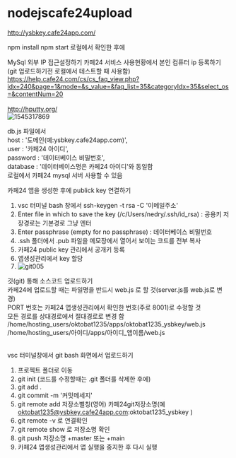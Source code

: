 # nodejscafe24upload

http://ysbkey.cafe24app.com/   <br>


npm install
npm start 로컬에서 확인한 후에

MySql 외부 IP 접근설정하기
카페24 서비스 사용현황에서 본인 컴퓨터 ip 등록하기(git 업로드하기전 로컬에서 테스트할 때 사용함)
https://help.cafe24.com/cs/cs_faq_view.php?idx=240&page=1&mode=&s_value=&faq_list=35&categoryIdx=35&select_os=&contentNum=20<br><br>
http://hputty.org/<br>
![1545317869](https://user-images.githubusercontent.com/62067363/162691054-603b9ce5-87ec-400a-82e6-08abcbacbec8.jpg)

db.js 파일에서 <br>
host : '도메인(예:ysbkey.cafe24app.com)', <br>
user : '카페24 아이디', <br>
password : '데이터베이스 비밀번호', <br>
database : '데이터베이스명은 카페24 아이디'와 동일함 <br>
로컬에서 카페24 mysql 서버 사용할 수 있음 <br>

카페24 앱을 생성한 후에 publick key 연결하기
1. vsc 터미널 bash 창에서 ssh-keygen -t rsa -C '이메일주소'
2. Enter file in which to save the key (/c/Users/nedry/.ssh/id_rsa) : 공용키 저장경로는 기본경로 그냥 엔터
3. Enter passphrase (empty for no passphrase) : 데이터베이스 비밀번호
4. .ssh 폴더에서 .pub 파일을 메모장에서 열어서 보이는 코드를 전부 복사
5. 카페24 public key 관리에서 공개키 등록
6. 앱생성관리에서 key 할당
7. ![git005](https://user-images.githubusercontent.com/62067363/162690137-20dc5bcb-8fe4-48dd-80cc-9ece7ac75f1e.jpg)


깃(git) 통해 소스코드 업로드하기 <br>
카페24에 업로드할 때는 파일명을 반드시 web.js 로 할 것(server.js를 web.js로 변경) <br>
PORT 번호는 카페24 앱생성관리에서 확인한 번호(주로 8001)로 수정할 것  <br>
모든 경로를 상대경로에서 절대경로로 변경 함 <br>
/home/hosting_users/oktobat1235/apps/oktobat1235_ysbkey/web.js <br>
/home/hosting_users/아이디/apps/아이디_앱이름/web.js  <br><br>


vsc 터미널창에서 git bash 화면에서 업로드하기 <br>
1. 프로젝트 폴더로 이동
2. git init (코드를 수정할때는 .git 폴더를 삭제한 후에)
3. git add .
4. git commit -m '커밋메세지'
5. git remote add 저장소별칭(영어) 카페24git저장소명(예 oktobat1235@ysbkey.cafe24app.com:oktobat1235_ysbkey )
6. git remote -v 로 연결확인
7. git remote show 로 저장소명 확인
8. git push 저장소명 +master 또는 +main
9. 카페24 앱생성관리에서 앱 실행을 중지한 후 다시 실행








